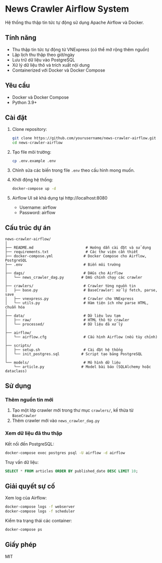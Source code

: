 # News Crawler Airflow System

Hệ thống thu thập tin tức tự động sử dụng Apache Airflow và Docker.

## Tính năng

- Thu thập tin tức tự động từ VNExpress (có thể mở rộng thêm nguồn)
- Lập lịch thu thập theo giờ/ngày
- Lưu trữ dữ liệu vào PostgreSQL
- Xử lý dữ liệu thô và trích xuất nội dung
- Containerized với Docker và Docker Compose

## Yêu cầu

- Docker và Docker Compose
- Python 3.9+

## Cài đặt

1. Clone repository:
   ```bash
   git clone https://github.com/yourusername/news-crawler-airflow.git
   cd news-crawler-airflow
   ```

2. Tạo file môi trường:
   ```bash
   cp .env.example .env
   ```

3. Chỉnh sửa các biến trong file `.env` theo cấu hình mong muốn.

4. Khởi động hệ thống:
   ```bash
   docker-compose up -d
   ```

5. Airflow UI sẽ khả dụng tại http://localhost:8080
   - Username: airflow
   - Password: airflow

## Cấu trúc dự án

```
news-crawler-airflow/
│
├── README.md                        # Hướng dẫn cài đặt và sử dụng
├── requirements.txt                 # Các thư viện cần thiết
├── docker-compose.yml              # Docker Compose cho Airflow, PostgreSQL
├── .env                            # Biến môi trường
│
├── dags/                           # DAGs cho Airflow
│   └── news_crawler_dag.py        # DAG chính chạy các crawler
│
├── crawlers/                       # Crawler từng nguồn tin
│   ├── base.py                     # BaseCrawler: xử lý fetch, parse, save
│   ├── vnexpress.py                # Crawler cho VNExpress
│   └── utils.py                    # Hàm tiện ích như parse HTML, chuẩn hóa
│
├── data/                           # Dữ liệu lưu tạm
│   ├── raw/                        # HTML thô từ crawler
│   └── processed/                  # Dữ liệu đã xử lý
│
├── airflow/                        
│   └── airflow.cfg                 # Cấu hình Airflow (nếu tùy chỉnh)
│
├── scripts/
│   ├── setup.sh                    # Cài đặt hệ thống
│   └── init_postgres.sql          # Script tạo bảng PostgreSQL
│
└── models/                         # Mô hình dữ liệu
    └── article.py                 # Model bài báo (SQLAlchemy hoặc dataclass)
```

## Sử dụng

### Thêm nguồn tin mới

1. Tạo một lớp crawler mới trong thư mục `crawlers/`, kế thừa từ `BaseCrawler`
2. Thêm crawler mới vào `news_crawler_dag.py`

### Xem dữ liệu đã thu thập

Kết nối đến PostgreSQL:
```bash
docker-compose exec postgres psql -U airflow -d airflow
```

Truy vấn dữ liệu:
```sql
SELECT * FROM articles ORDER BY published_date DESC LIMIT 10;
```

## Giải quyết sự cố

Xem log của Airflow:
```bash
docker-compose logs -f webserver
docker-compose logs -f scheduler
```

Kiểm tra trạng thái các container:
```bash
docker-compose ps
```

## Giấy phép

MIT